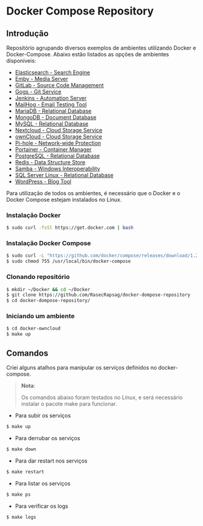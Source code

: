 # Docker Compose Repository

## Introdução

Repositório agrupando diversos exemplos de ambientes utilizando Docker e Docker-Compose. Abaixo estão listados as opções de ambientes disponíveis:

* [Elasticsearch - Search Engine](https://www.elastic.co/guide/index.html)
* [Emby - Media Server](https://emby.media/blog.html)
* [GitLab - Source Code Management](https://docs.gitlab.com/)
* [Gogs - Git Service](https://gogs.io/docs)
* [Jenkins - Automation Server](https://www.jenkins.io/doc/book/)
* [MailHog - Email Testing Tool](https://github.com/mailhog/MailHog)
* [MariaDB - Relational Database](https://mariadb.org/documentation/)
* [MongoDB - Document Database](https://docs.mongodb.com/manual/)
* [MySQL - Relational Database](https://dev.mysql.com/doc/)
* [Nextcloud - Cloud Storage Service](https://docs.nextcloud.com/)
* [ownCloud - Cloud Storage Service](https://owncloud.org/help/)
* [Pi-hole - Network-wide Protection](https://docs.pi-hole.net/)
* [Portainer - Container Manager](https://documentation.portainer.io/)
* [PostgreSQL - Relational Database](https://www.postgresql.org/docs/)
* [Redis - Data Structure Store](https://redis.io/documentation)
* [Samba - Windows Interoperability](https://www.samba.org/samba/docs/)
* [SQL Server Linux - Relational Database](https://docs.microsoft.com/pt-br/sql/linux)
* [WordPress - Blog Tool](https://wordpress.org/news/)


Para utilização de todos os ambientes, é necessário que o Docker e o Docker Compose estejam instalados no Linux.


### Instalação Docker

```bash
$ sudo curl -fsSl https://get.docker.com | bash
```


### Instalação Docker Compose

```bash
$ sudo curl -L "https://github.com/docker/compose/releases/download/1.25.4/docker-compose-$(uname -s)-$(uname -m)" -o /usr/local/bin/docker-compose
$ sudo chmod 755 /usr/local/bin/docker-compose
```


### Clonando repositório

```bash
$ mkdir ~/Docker && cd ~/Docker
$ git clone https://github.com/RasecRapsag/docker-dompose-repository
$ cd docker-dompose-repository/
```


### Iniciando um ambiente

```bash
$ cd docker-owncloud
$ make up
```


## Comandos

Criei alguns atalhos para manipular os serviços definidos no docker-compose.

> **Nota**:
>
> Os comandos abaixo foram testados no Linux, e será necessário instalar o pacote make para funcionar.


- Para subir os serviços

```bash
$ make up
```

- Para derrubar os serviços

```bash
$ make down
```

- Para dar restart nos serviços

```bash
$ make restart
```

- Para listar os serviços

```bash
$ make ps
```

- Para verificar os logs

```bash
$ make logs
```
